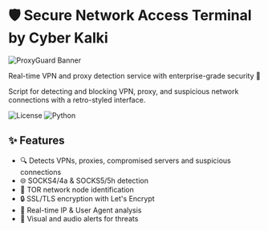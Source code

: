 # 🛡️ Secure Network Access Terminal by Cyber Kalki

![ProxyGuard Banner](https://i.imgur.com/v587jYm.jpeg)

Real-time VPN and proxy detection service with enterprise-grade security 🚀

Script for detecting and blocking VPN, proxy, and suspicious network connections with a retro-styled interface.

![License](https://img.shields.io/badge/license-MIT-green)
![Python](https://img.shields.io/badge/python-3.6%2B-blue)

## ✨ Features

- 🔍 Detects VPNs, proxies, compromised servers and suspicious connections
- 🌐 SOCKS4/4a & SOCKS5/5h detection
- 🧅 TOR network node identification
- 🔒 SSL/TLS encryption with Let's Encrypt
- 🎯 Real-time IP & User Agent analysis
- 🚨 Visual and audio alerts for threats


